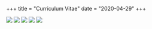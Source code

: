 +++
title = "Curriculum Vitae"
date = "2020-04-29"
+++



![](/img/Alec_Luro_CV_2020/Alec_Luro_CV_2020-1.png)
![](/img/Alec_Luro_CV_2020/Alec_Luro_CV_2020-2.png)
![](/img/Alec_Luro_CV_2020/Alec_Luro_CV_2020-3.png)
![](/img/Alec_Luro_CV_2020/Alec_Luro_CV_2020-4.png)
![](/img/Alec_Luro_CV_2020/Alec_Luro_CV_2020-5.png)
